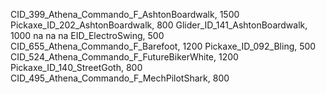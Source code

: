 CID_399_Athena_Commando_F_AshtonBoardwalk, 1500
Pickaxe_ID_202_AshtonBoardwalk, 800
Glider_ID_141_AshtonBoardwalk, 1000
na
na
na
EID_ElectroSwing, 500
CID_655_Athena_Commando_F_Barefoot, 1200
Pickaxe_ID_092_Bling, 500
CID_524_Athena_Commando_F_FutureBikerWhite, 1200
Pickaxe_ID_140_StreetGoth, 800
CID_495_Athena_Commando_F_MechPilotShark, 800